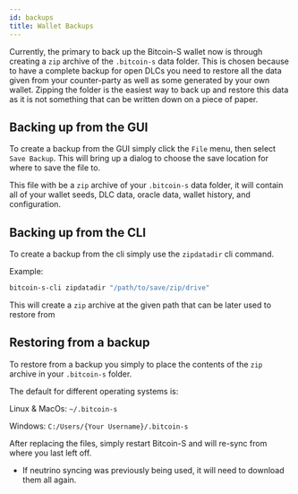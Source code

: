 ```yaml
---
id: backups
title: Wallet Backups
---
```


Currently, the primary to back up the Bitcoin-S wallet now is through creating a `zip`
archive of the `.bitcoin-s` data folder. This is chosen because to have a complete backup
for open DLCs you need to restore all the data given from your counter-party as well as some
generated by your own wallet. Zipping the folder is the easiest way to back up and restore
this data as it is not something that can be written down on a piece of paper.

## Backing up from the GUI

To create a backup from the GUI simply click the `File` menu, then select `Save Backup`.
This will bring up a dialog to choose the save location for where to save the file to.

This file with be a `zip` archive of your `.bitcoin-s` data folder, it will contain all
of your wallet seeds, DLC data, oracle data, wallet history, and configuration.

## Backing up from the CLI

To create a backup from the cli simply use the `zipdatadir` cli command.

Example:

```bash
bitcoin-s-cli zipdatadir "/path/to/save/zip/drive"
```

This will create a `zip` archive at the given path that can be later used to restore from

## Restoring from a backup

To restore from a backup you simply to place the contents of the `zip` archive in your `.bitcoin-s` folder.

The default for different operating systems is:

Linux & MacOs: `~/.bitcoin-s`

Windows: `C:/Users/{Your Username}/.bitcoin-s`

After replacing the files, simply restart Bitcoin-S and will re-sync from where you
last left off.

* If neutrino syncing was previously being used, it will need to download them all again.

